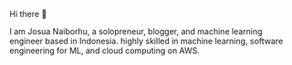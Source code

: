 Hi there 👋

I am Josua Naiborhu, a solopreneur, blogger, and machine learning engineer based in Indonesia. highly skilled in machine learning, software engineering for ML, and cloud computing on AWS.
